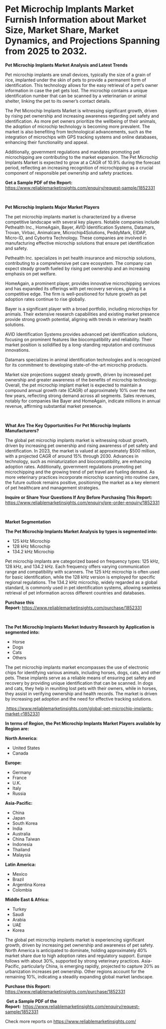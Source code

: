 <p><h1>Pet Microchip Implants Market Furnish Information about Market Size, Market Share, Market Dynamics, and Projections Spanning from 2025 to 2032.</h1></p><p><strong>Pet Microchip Implants Market Analysis and Latest Trends</strong></p>
<p><p>Pet microchip implants are small devices, typically the size of a grain of rice, implanted under the skin of pets to provide a permanent form of identification. This technology allows for the easy retrieval of a pet’s owner information in case the pet gets lost. The microchip contains a unique identification number that can be scanned by a veterinarian or animal shelter, linking the pet to its owner’s contact details.</p><p>The Pet Microchip Implants Market is witnessing significant growth, driven by rising pet ownership and increasing awareness regarding pet safety and identification. As more pet owners prioritize the wellbeing of their animals, the adoption of microchip technology is becoming more prevalent. The market is also benefiting from technological advancements, such as the integration of microchips with GPS tracking systems and online databases, enhancing their functionality and appeal.</p><p>Additionally, government regulations and mandates promoting pet microchipping are contributing to the market expansion. The Pet Microchip Implants Market is expected to grow at a CAGR of 10.9% during the forecast period, reflecting an increasing recognition of microchipping as a crucial component of responsible pet ownership and safety practices.</p></p>
<p><strong>Get a Sample PDF of the Report:&nbsp;</strong> <a href="https://www.reliablemarketinsights.com/enquiry/request-sample/1852331?utm_campaign=3317&utm_medium=2&utm_source=Github&utm_content=ia&utm_term=06042025&utm_id=pet-microchip-implants">https://www.reliablemarketinsights.com/enquiry/request-sample/1852331</a></p>
<p>&nbsp;</p>
<p><strong>Pet Microchip Implants Major Market Players</strong></p>
<p><p>The pet microchip implants market is characterized by a diverse competitive landscape with several key players. Notable companies include Pethealth Inc., HomeAgain, Bayer, AVID Identification Systems, Datamars, Trovan, Virbac, Animalcare, Microchip4Solutions, PeddyMark, EIDAP, Micro-ID, and Cybortra Technology. These companies are involved in manufacturing effective microchip solutions that ensure pet identification and safety.</p><p>Pethealth Inc. specializes in pet health insurance and microchip solutions, contributing to a comprehensive pet care ecosystem. The company can expect steady growth fueled by rising pet ownership and an increasing emphasis on pet welfare.</p><p>HomeAgain, a prominent player, provides innovative microchipping services and has expanded its offerings with pet recovery services, giving it a competitive edge. The firm is well-positioned for future growth as pet adoption rates continue to rise globally.</p><p>Bayer is a significant player with a broad portfolio, including microchips for animals. Their extensive research capabilities and existing market presence provide strong growth potential, aligning with trends in veterinary health solutions.</p><p>AVID Identification Systems provides advanced pet identification solutions, focusing on prominent features like biocompatibility and reliability. Their market position is solidified by a long-standing reputation and continuous innovations.</p><p>Datamars specializes in animal identification technologies and is recognized for its commitment to developing state-of-the-art microchip products. </p><p>Market size projections suggest steady growth, driven by increased pet ownership and greater awareness of the benefits of microchip technology. Overall, the pet microchip implant market is expected to maintain a compound annual growth rate (CAGR) of approximately 10% over the next few years, reflecting strong demand across all segments. Sales revenues, notably for companies like Bayer and HomeAgain, indicate millions in annual revenue, affirming substantial market presence.</p></p>
<p>&nbsp;</p>
<p><strong>What Are The Key Opportunities For Pet Microchip Implants Manufacturers?</strong></p>
<p><p>The global pet microchip implants market is witnessing robust growth, driven by increasing pet ownership and rising awareness of pet safety and identification. In 2023, the market is valued at approximately $500 million, with a projected CAGR of around 15% through 2030. Advances in technology, such as miniaturization and biocompatibility, are enhancing adoption rates. Additionally, government regulations promoting pet microchipping and the growing trend of pet travel are fueling demand. As more veterinary practices incorporate microchip scanning into routine care, the future outlook remains positive, positioning the market as a key element of pet healthcare and management strategies.</p></p>
<p><strong>Inquire or Share Your Questions If Any Before Purchasing This Report:</strong> <a href="https://www.reliablemarketinsights.com/enquiry/pre-order-enquiry/1852331?utm_campaign=3317&utm_medium=2&utm_source=Github&utm_content=ia&utm_term=06042025&utm_id=pet-microchip-implants">https://www.reliablemarketinsights.com/enquiry/pre-order-enquiry/1852331</a></p>
<p>&nbsp;</p>
<p><strong>Market Segmentation</strong></p>
<p><strong>The Pet Microchip Implants Market Analysis by types is segmented into:</strong></p>
<p><ul><li>125 kHz Microchip</li><li>128 kHz Microchip</li><li>134.2 kHz Microchip</li></ul></p>
<p><p>Pet microchip implants are categorized based on frequency types: 125 kHz, 128 kHz, and 134.2 kHz. Each frequency offers varying communication range and compatibility with scanners. The 125 kHz microchip is often used for basic identification, while the 128 kHz version is employed for specific regional regulations. The 134.2 kHz microchip, widely regarded as a global standard, is commonly used in pet identification systems, allowing seamless retrieval of pet information across different countries and databases.</p></p>
<p><strong>Purchase this Report:&nbsp;</strong><a href="https://www.reliablemarketinsights.com/purchase/1852331?utm_campaign=3317&utm_medium=2&utm_source=Github&utm_content=ia&utm_term=06042025&utm_id=pet-microchip-implants">https://www.reliablemarketinsights.com/purchase/1852331</a></p>
<p>&nbsp;</p>
<p><strong>The Pet Microchip Implants Market Industry Research by Application is segmented into:</strong></p>
<p><ul><li>Horse</li><li>Dogs</li><li>Cats</li><li>Others</li></ul></p>
<p><p>The pet microchip implants market encompasses the use of electronic chips for identifying various animals, including horses, dogs, cats, and other pets. These implants serve as a reliable means of ensuring pet safety and recovery by providing unique identification that can be scanned. In dogs and cats, they help in reuniting lost pets with their owners, while in horses, they assist in verifying ownership and health records. The market is driven by increasing pet adoption and the need for effective tracking solutions.</p></p>
<p><a href="https://www.reliablemarketinsights.com/global-pet-microchip-implants-market-r1852331?utm_campaign=3317&utm_medium=2&utm_source=Github&utm_content=ia&utm_term=06042025&utm_id=pet-microchip-implants">&nbsp;https://www.reliablemarketinsights.com/global-pet-microchip-implants-market-r1852331</a></p>
<p><strong>In terms of Region, the Pet Microchip Implants Market Players available by Region are:</strong></p>
<p>
    <p> <strong> North America: </strong>
        <ul>
            <li>United States</li>
            <li>Canada</li>
        </ul>
        </p> 
    <p> <strong> Europe: </strong>
        <ul>
            <li>Germany</li>
            <li>France</li>
            <li>U.K.</li>
            <li>Italy</li>
            <li>Russia</li>
        </ul>
        </p> 
    <p> <strong> Asia-Pacific: </strong>
        <ul>
            <li>China</li>
            <li>Japan</li>
            <li>South Korea</li>
            <li>India</li>
            <li>Australia</li>
            <li>China Taiwan</li>
            <li>Indonesia</li>
            <li>Thailand</li>
            <li>Malaysia</li>
        </ul>
        </p> 
    <p> <strong> Latin America: </strong>
        <ul>
            <li>Mexico</li>
            <li>Brazil</li>
            <li>Argentina Korea</li>
            <li>Colombia</li>
        </ul>
        </p> 
    <p> <strong> Middle East & Africa: </strong>
        <ul>
            <li>Turkey</li>
            <li>Saudi</li>
            <li>Arabia</li>
            <li>UAE</li>
            <li>Korea</li>
        </ul>
    </p>
    </p>
<p><p>The global pet microchip implants market is experiencing significant growth, driven by increasing pet ownership and awareness of pet safety. North America is anticipated to dominate, holding approximately 40% market share due to high adoption rates and regulatory support. Europe follows with about 30%, supported by strong veterinary practices. Asia-Pacific, particularly China, is emerging rapidly, projected to capture 20% as urbanization increases pet ownership. Other regions account for the remaining 10%, indicating a steadily expanding global market landscape.</p></p>
<p><strong>Purchase this Report: </strong><a href="https://www.reliablemarketinsights.com/purchase/1852331?utm_campaign=3317&utm_medium=2&utm_source=Github&utm_content=ia&utm_term=06042025&utm_id=pet-microchip-implants">https://www.reliablemarketinsights.com/purchase/1852331</a></p>
<p>&nbsp;<strong>Get a Sample PDF of the Report:&nbsp;&nbsp;</strong><a href="https://www.reliablemarketinsights.com/enquiry/request-sample/1852331?utm_campaign=3317&utm_medium=2&utm_source=Github&utm_content=ia&utm_term=06042025&utm_id=pet-microchip-implants">https://www.reliablemarketinsights.com/enquiry/request-sample/1852331</a></p>
<p><strong></strong></p>
<p>Check more reports on <a href="https://www.reliablemarketinsights.com/?utm_campaign=3317&utm_medium=2&utm_source=Github&utm_content=ia&utm_term=06042025&utm_id=pet-microchip-implants">https://www.reliablemarketinsights.com/</a></p>